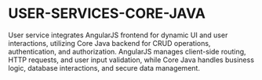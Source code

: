 # USER-SERVICES-CORE-JAVA
User service integrates AngularJS frontend for dynamic UI and user interactions, utilizing Core Java backend for CRUD operations, authentication, and authorization. AngularJS manages client-side routing, HTTP requests, and user input validation, while Core Java handles business logic, database interactions, and secure data management.
